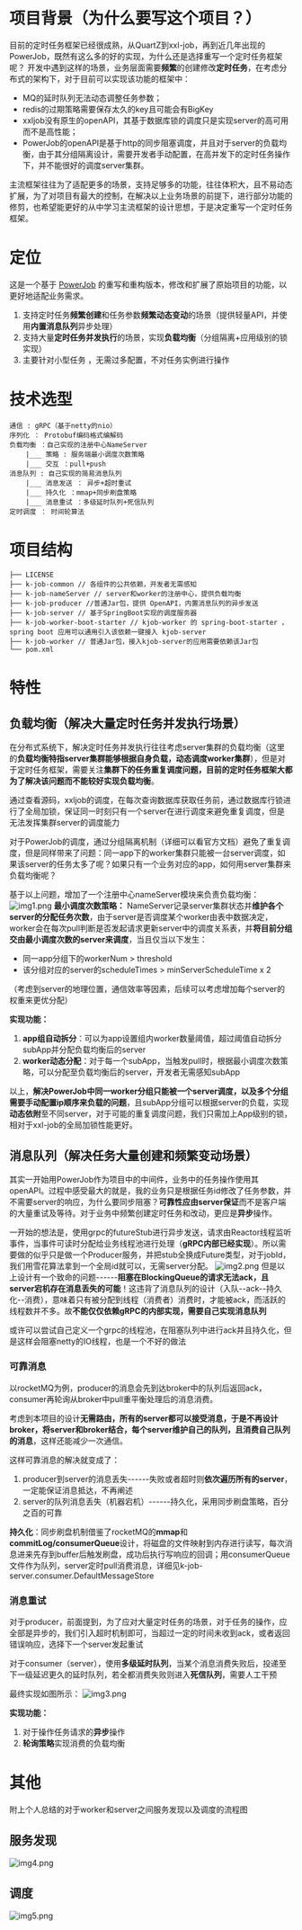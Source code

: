 # 项目背景（为什么要写这个项目？）
目前的定时任务框架已经很成熟，从QuartZ到xxl-job，再到近几年出现的PowerJob，既然有这么多的好的实现，为什么还是选择重写一个定时任务框架呢？
开发中遇到这样的场景，业务层面需要**频繁**的创建修改**定时任务**，在考虑分布式的架构下，对于目前可以实现该功能的框架中：

- MQ的延时队列无法动态调整任务参数；
- redis的过期策略需要保存太久的key且可能会有BigKey
- xxljob没有原生的openAPI，其基于数据库锁的调度只是实现server的高可用而不是高性能；
- PowerJob的openAPI是基于http的同步阻塞调度，并且对于server的负载均衡，由于其分组隔离设计，需要开发者手动配置，在高并发下的定时任务操作下，并不能很好的调度server集群。

主流框架往往为了适配更多的场景，支持足够多的功能，往往体积大，且不易动态扩展，为了对项目有最大的控制，在解决以上业务场景的前提下，进行部分功能的修剪，也希望能更好的从中学习主流框架的设计思想，于是决定重写一个定时任务框架。

# 定位
这是一个基于 [PowerJob](https://github.com/PowerJob/PowerJob) 的重写和重构版本，修改和扩展了原始项目的功能，以更好地适配业务需求。
1. 支持定时任务**频繁创建**和任务参数**频繁动态变动**的场景（提供轻量API，并使用**内置消息队列**异步处理）
2. 支持大量**定时任务并发执行**的场景，实现**负载均衡**（分组隔离+应用级别的锁实现）
3. 主要针对小型任务 ，无需过多配置，不对任务实例进行操作

# 技术选型
```
通信 : gRPC（基于netty的nio）
序列化 ： Protobuf编码格式编解码
负载均衡 ：自己实现的注册中心NameServer
	|___ 策略 : 服务端最小调度次数策略
	|___ 交互 ：pull+push
消息队列 : 自己实现的简易消息队列
	|___ 消息发送 ： 异步+超时重试
	|___ 持久化 ：mmap+同步刷盘策略
	|___ 消息重试 ：多级延时队列+死信队列
定时调度 ： 时间轮算法
```
# 项目结构
```
├── LICENSE
├── k-job-common // 各组件的公共依赖，开发者无需感知
├── k-job-nameServer // server和worker的注册中心，提供负载均衡
├── k-job-producer //普通Jar包，提供 OpenAPI，内置消息队列的异步发送
├── k-job-server // 基于SpringBoot实现的调度服务器
├── k-job-worker-boot-starter // kjob-worker 的 spring-boot-starter ，spring boot 应用可以通用引入该依赖一键接入 kjob-server 
├── k-job-worker // 普通Jar包，接入kjob-server的应用需要依赖该Jar包
└── pom.xml
```
# 特性

## 负载均衡（解决大量定时任务并发执行场景）

在分布式系统下，解决定时任务并发执行往往考虑server集群的负载均衡（这里的**负载均衡特指server集群能够根据自身负载，动态调度worker集群**），但是对于定时任务框架，需要关注**集群下的任务重复调度问题，目前的定时任务框架大都为了解决该问题而不能较好实现负载均衡**。

通过查看源码，xxljob的调度，在每次查询数据库获取任务前，通过数据库行锁进行了全局加锁，保证同一时刻只有一个server在进行调度来避免重复调度，但是无法发挥集群server的调度能力

对于PowerJob的调度，通过分组隔离机制（详细可以看官方文档）避免了重复调度，但是同样带来了问题：同一app下的worker集群只能被一台server调度，如果该server的任务太多了呢？如果只有一个业务对应的app，如何用server集群来负载均衡呢？

基于以上问题，增加了一个注册中心nameServer模块来负责负载均衡：
![img1.png](others%2Fimages%2Fimg1.png)
**最小调度次数策略：** NameServer记录server集群状态并**维护各个server的分配任务次数**，由于server是否调度某个worker由表中数据决定，worker会在每次pull判断是否发起请求更新server中的调度关系表，并**将目前分组交由最小调度次数的server来调度**，当且仅当以下发生：
- 同一app分组下的workerNum > threshold
- 该分组对应的server的scheduleTimes > minServerScheduleTime x 2

（考虑到server的地理位置，通信效率等因素，后续可以考虑增加每个server的权重来更优分配）

**实现功能：**
1. **app组自动拆分**：可以为app设置组内worker数量阈值，超过阈值自动拆分subApp并分配负载均衡后的server
2. **worker动态分配**：对于每一个subApp，当触发pull时，根据最小调度次数策略，可以分配至负载均衡后的server，开发者无需感知subApp


以上，**解决PowerJob中同一worker分组只能被一个server调度，以及多个分组需要手动配置ip顺序来负载的问题**，且subApp分组可以根据server的负载，实现**动态依附**至不同server，对于可能的重复调度问题，我们只需加上App级别的锁，相对于xxl-job的全局加锁性能更好。

## 消息队列（解决任务大量创建和频繁变动场景）

其实一开始用PowerJob作为项目中的中间件，业务中的任务操作使用其openAPI。过程中感受最大的就是，我的业务只是根据任务id修改了任务参数，并不需要server的响应，为什么要同步阻塞？**可靠性应由server保证**而不是客户端的大量重试及等待。对于业务中频繁创建定时任务和改动，更应是**异步**操作。

一开始的想法是，使用grpc的futureStub进行异步发送，请求由Reactor线程监听事件，当事件可读时分配给业务线程池进行处理（**gRPC内部已经实现**）。所以需要做的似乎只是做一个Producer服务，并把stub全换成Future类型，对于jobId，我们用雪花算法拿到一个全局id就可以，无需server分配。
![img2.png](others%2Fimages%2Fimg2.png)
但是以上设计有一个致命的问题------**阻塞在BlockingQueue的请求无法ack，且server宕机存在消息丢失的可能**！这违背了消息队列的设计（入队--ack--持久化--消费），意味着只有被分配到线程（消费者）消费时，才能被ack，而活跃的线程数并不多。故**不能仅仅依赖gRPC的内部实现，需要自己实现消息队列**

或许可以尝试自己定义一个grpc的线程池，在阻塞队列中进行ack并且持久化，但是这样会阻塞netty的IO线程，也是一个不好的做法

### 可靠消息
以rocketMQ为例，producer的消息会先到达broker中的队列后返回ack，consumer再轮询从broker中pull重平衡处理后的消息消费。

考虑到本项目的设计**无需路由，所有的server都可以接受消息，于是不再设计broker，将server和broker结合，每个server维护自己的队列，且消费自己队列的消息**，这样还能减少一次通信。

这样可靠消息的解决就变成了：
1. producer到server的消息丢失------失败或者超时则**依次遍历所有的server**，一定能保证消息抵达，不再阐述
2. server的队列消息丢失（机器宕机）------持久化，采用同步刷盘策略，百分之百的可靠

**持久化**：同步刷盘机制借鉴了rocketMQ的**mmap**和**commitLog/consumerQueue**设计，将磁盘的文件映射到内存进行读写，每次消息进来先存到buffer后触发刷盘，成功后执行写响应的回调；用consumerQueue文件作为队列，server定时pull消费消息，详细见k-job-server.consumer.DefaultMessageStore
### 消息重试
对于producer，前面提到，为了应对大量定时任务的场景，对于任务的操作，应全部是异步的，我们引入超时机制即可，当超过一定的时间未收到ack，或者返回错误响应，选择下一个server发起重试

对于consumer（server），使用**多级延时队列**，当某个消息消费失败后，投递至下一级延迟更久的延时队列，若全都消费失败则进入**死信队列**，需要人工干预

最终实现如图所示：
![img3.png](others%2Fimages%2Fimg3.png)

**实现功能：**
1. 对于操作任务请求的**异步**操作
2. **轮询策略**实现消费的负载均衡



# 其他
附上个人总结的对于worker和server之间服务发现以及调度的流程图
## 服务发现
![img4.png](others%2Fimages%2Fimg4.png)
## 调度
![img5.png](others%2Fimages%2Fimg5.png)
